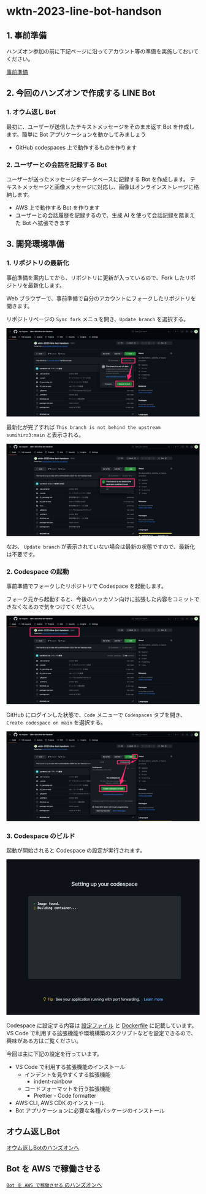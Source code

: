 # wktn-2023-line-bot-handson

## 1. 事前準備

ハンズオン参加の前に下記ページに沿ってアカウント等の準備を実施しておいてください。

[事前準備](docs/ADVANCE_PREPARATION.md)

## 2. 今回のハンズオンで作成する LINE Bot

### 1. オウム返し Bot

最初に、ユーザーが送信したテキストメッセージをそのまま返す Bot を作成します。簡単に Bot アプリケーションを動かしてみましょう

- GitHub codespaces 上で動作するものを作ります

### 2. ユーザーとの会話を記録する Bot

ユーザーが送ったメッセージをデータベースに記録する Bot を作成します。
テキストメッセージと画像メッセージに対応し、画像はオンラインストレージに格納します。

- AWS 上で動作する Bot を作ります
- ユーザーとの会話履歴を記録するので、生成 AI を使って会話記録を踏まえた Bot へ拡張できます

## 3. 開発環境準備

### 1. リポジトリの最新化

事前準備を案内してから、リポジトリに更新が入っているので、Fork したリポジトリを最新化します。

Web ブラウザーで、事前準備で自分のアカウントにフォークしたリポジトリを開きます。

リポジトリページの `Sync fork` メニュを開き、`Update branch` を選択する。

![Sync fork](docs/images/3_開発環境準備/1_SyncFork.png)

最新化が完了すれば `This branch is not behind the upstream sumihiro3:main` と表示される。

![Sync fork](docs/images/3_開発環境準備/1_NotBehindTheUpstream.png)

なお、 `Update branch` が表示されていない場合は最新の状態ですので、最新化は不要です。

### 2. Codespace の起動

事前準備でフォークしたリポジトリで Codespace を起動します。

フォーク元から起動すると、今後のハッカソン向けに拡張した内容をコミットできなくなるので気をつけてください。

![Fork done](docs/images/1_事前準備/2-2_ForkRepositoryDone.png)

GitHub にログインした状態で、`Code` メニューで `Codespaces` タブを開き、`Create codespace on main` を選択する。

![Launch codespaces](docs/images/3_開発環境準備/2_LaunchCodespaces.png)

### 3. Codespace のビルド

起動が開始されると Codespace の設定が実行されます。

![Setting codespace](docs/images/3_開発環境準備/3_SettingCodespaces.png)

Codespace に設定する内容は [設定ファイル](.devcontainer/devcontainer.json) と [Dockerfile](.devcontainer/Dockerfile) に記載しています。
VS Code で利用する拡張機能や環境構築のスクリプトなどを設定できるので、興味がある方はご覧ください。

今回は主に下記の設定を行っています。

- VS Code で利用する拡張機能のインストール
    - インデントを見やすくする拡張機能
        - indent-rainbow
    - コードフォーマットを行う拡張機能
        - Prettier - Code formatter
- AWS CLI, AWS CDK のインストール
- Bot アプリケーションに必要な各種パッケージのインストール

## オウム返しBot

[オウム返しBotのハンズオンへ](./01_parroting-bot/README.md)

## Bot を AWS で稼働させる

[`Bot を AWS で稼働させる` のハンズオンへ](./02_bot-on-aws/README.md)
